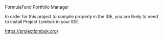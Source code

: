 FormulaFund Portfolio Manager

In order for this project to compile properly in the IDE,
you are likely to need to install Project Lombok in your IDE.

https://projectlombok.org/
